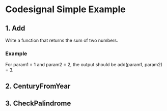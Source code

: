 # Codesignal Simple Example

## 1. Add

Write a function that returns the sum of two numbers.
### Example

For param1 = 1 and param2 = 2, the output should be
add(param1, param2) = 3.

## 2. CenturyFromYear
## 3. CheckPalindrome

